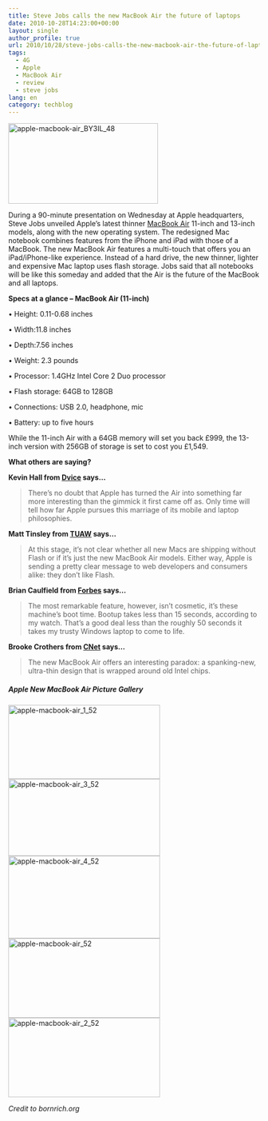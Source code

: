 ```yaml
---
title: Steve Jobs calls the new MacBook Air the future of laptops
date: 2010-10-28T14:23:00+00:00
layout: single
author_profile: true
url: 2010/10/28/steve-jobs-calls-the-new-macbook-air-the-future-of-laptops/
tags:
  - 4G
  - Apple
  - MacBook Air
  - review
  - steve jobs
lang: en
category: techblog
---
```

[<img title="apple-macbook-air_BY3IL_48" border="0" alt="apple-macbook-air_BY3IL_48" src="http://lh6.ggpht.com/_vaUVXcmC3OI/TMl_7fzrdFI/AAAAAAAAC8I/9dcEB88hJoA/apple-macbook-air_BY3IL_48_thumb%5B1%5D.jpg?imgmax=800" width="300" height="161" />](http://lh5.ggpht.com/_vaUVXcmC3OI/TMl_5pv1cDI/AAAAAAAAC8E/9uruVGdw-Js/s1600-h/apple-macbook-air_BY3IL_48%5B3%5D.jpg)

During a 90-minute presentation on Wednesday at Apple headquarters, Steve Jobs unveiled Apple’s latest thinner [MacBook Air](http://www.apple.com/macbookair/) 11-inch and 13-inch models, along with the new operating system. The redesigned Mac notebook combines features from the iPhone and iPad with those of a MacBook. The new MacBook Air features a multi-touch that offers you an iPad/iPhone-like experience. Instead of a hard drive, the new thinner, lighter and expensive Mac laptop uses flash storage. Jobs said that all notebooks will be like this someday and added that the Air is the future of the MacBook and all laptops.

**Specs at a glance – MacBook Air (11-inch)**

• Height: 0.11-0.68 inches

• Width:11.8 inches

• Depth:7.56 inches

• Weight: 2.3 pounds

• Processor: 1.4GHz Intel Core 2 Duo processor

• Flash storage: 64GB to 128GB

• Connections: USB 2.0, headphone, mic

• Battery: up to five hours

While the 11-inch Air with a 64GB memory will set you back £999, the 13-inch version with 256GB of storage is set to cost you £1,549.

**What others are saying?**

**Kevin Hall from [Dvice](http://dvice.com/archives/2010/10/apples-new-macb.php) says…**

> There’s no doubt that Apple has turned the Air into something far more interesting than the gimmick it first came off as. Only time will tell how far Apple pursues this marriage of its mobile and laptop philosophies.

**Matt Tinsley from [TUAW](http://www.tuaw.com/2010/10/21/new-macbook-air-shipping-without-flash-installed/) says…**

> At this stage, it’s not clear whether all new Macs are shipping without Flash or if it’s just the new MacBook Air models. Either way, Apple is sending a pretty clear message to web developers and consumers alike: they don’t like Flash.

**Brian Caulfield from [Forbes](http://blogs.forbes.com/briancaulfield/2010/10/20/the-macbook-airs-killer-feature-boot-time-hands-on/) says…**

> The most remarkable feature, however, isn’t cosmetic, it’s these machine’s boot time. Bootup takes less than 15 seconds, according to my watch. That’s a good deal less than the roughly 50 seconds it takes my trusty Windows laptop to come to life.

**Brooke Crothers from [CNet](http://news.cnet.com/8301-13924_3-20020349-64.html) says…**

> The new MacBook Air offers an interesting paradox: a spanking-new, ultra-thin design that is wrapped around old Intel chips.

##### Apple New MacBook Air Picture Gallery

[<img title="apple-macbook-air_1_52" border="0" alt="apple-macbook-air_1_52" src="http://lh3.ggpht.com/_vaUVXcmC3OI/TMl__RggNeI/AAAAAAAAC8Q/evf5sTsAhko/apple-macbook-air_1_52_thumb.jpg?imgmax=800" width="304" height="148" />](http://lh3.ggpht.com/_vaUVXcmC3OI/TMl_8_sGcwI/AAAAAAAAC8M/OlTMYwDVQjE/s1600-h/apple-macbook-air_1_52%5B2%5D.jpg)[<img title="apple-macbook-air_3_52" border="0" alt="apple-macbook-air_3_52" src="http://lh4.ggpht.com/_vaUVXcmC3OI/TMmADHMu3EI/AAAAAAAAC8Y/DdD-jqPDKaY/apple-macbook-air_3_52_thumb.jpg?imgmax=800" width="304" height="154" />](http://lh5.ggpht.com/_vaUVXcmC3OI/TMmAAgntVAI/AAAAAAAAC8U/qV4RfgKPZZA/s1600-h/apple-macbook-air_3_52%5B2%5D.jpg)[<img title="apple-macbook-air_4_52" border="0" alt="apple-macbook-air_4_52" src="http://lh3.ggpht.com/_vaUVXcmC3OI/TMmAG22yBLI/AAAAAAAAC8g/SGt2zocHJ2w/apple-macbook-air_4_52_thumb.jpg?imgmax=800" width="304" height="165" />](http://lh4.ggpht.com/_vaUVXcmC3OI/TMmAFAGme2I/AAAAAAAAC8c/Nb1JR9GhkXc/s1600-h/apple-macbook-air_4_52%5B2%5D.jpg)[<img title="apple-macbook-air_52" border="0" alt="apple-macbook-air_52" src="http://lh3.ggpht.com/_vaUVXcmC3OI/TMmAK_OKVeI/AAAAAAAAC8o/5b7Xlkq-g7E/apple-macbook-air_52_thumb.jpg?imgmax=800" width="304" height="159" />](http://lh5.ggpht.com/_vaUVXcmC3OI/TMmAIozd9iI/AAAAAAAAC8k/cGFWUq9H5Qg/s1600-h/apple-macbook-air_52%5B2%5D.jpg)[<img title="apple-macbook-air_2_52" border="0" alt="apple-macbook-air_2_52" src="http://lh6.ggpht.com/_vaUVXcmC3OI/TMmAONa4U2I/AAAAAAAAC8w/4VL1nSYHBqY/apple-macbook-air_2_52_thumb.jpg?imgmax=800" width="304" height="159" />](http://lh6.ggpht.com/_vaUVXcmC3OI/TMmAMrIe42I/AAAAAAAAC8s/Nl0Pwoka8Ys/s1600-h/apple-macbook-air_2_52%5B2%5D.jpg)

_Credit to bornrich.org_